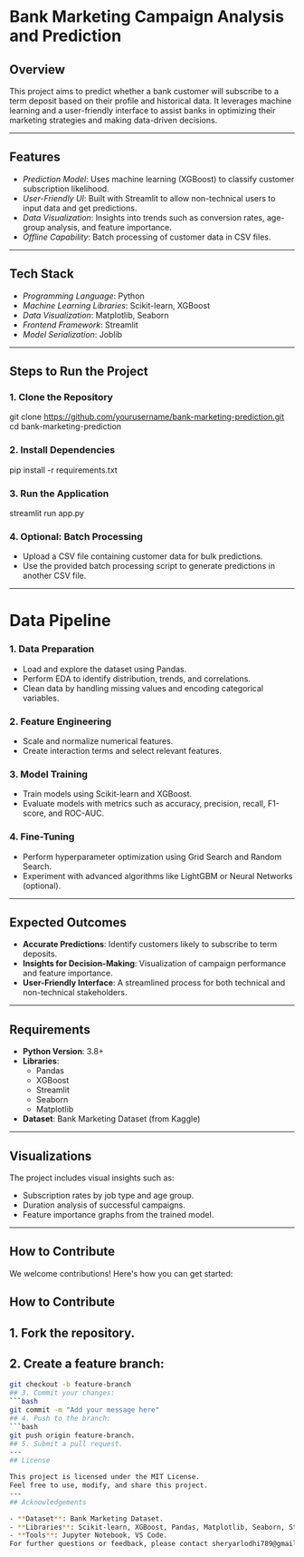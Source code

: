 # Bank Marketing Campaign Analysis and Prediction

## Overview

This project aims to predict whether a bank customer will subscribe to a term deposit based on their profile and historical data. It leverages machine learning and a user-friendly interface to assist banks in optimizing their marketing strategies and making data-driven decisions.

---

## Features

- *Prediction Model*: Uses machine learning (XGBoost) to classify customer subscription likelihood.
- *User-Friendly UI*: Built with Streamlit to allow non-technical users to input data and get predictions.
- *Data Visualization*: Insights into trends such as conversion rates, age-group analysis, and feature importance.
- *Offline Capability*: Batch processing of customer data in CSV files.

---

## Tech Stack

- *Programming Language*: Python
- *Machine Learning Libraries*: Scikit-learn, XGBoost
- *Data Visualization*: Matplotlib, Seaborn
- *Frontend Framework*: Streamlit
- *Model Serialization*: Joblib

---

## Steps to Run the Project

### 1. Clone the Repository

git clone https://github.com/yourusername/bank-marketing-prediction.git
cd bank-marketing-prediction

### 2. Install Dependencies

pip install -r requirements.txt

### 3. Run the Application

streamlit run app.py

### 4. Optional: Batch Processing
- Upload a CSV file containing customer data for bulk predictions.
- Use the provided batch processing script to generate predictions in another CSV file.

---

# Data Pipeline

### 1. Data Preparation
- Load and explore the dataset using Pandas.
- Perform EDA to identify distribution, trends, and correlations.
- Clean data by handling missing values and encoding categorical variables.

### 2. Feature Engineering
- Scale and normalize numerical features.
- Create interaction terms and select relevant features.

### 3. Model Training
- Train models using Scikit-learn and XGBoost.
- Evaluate models with metrics such as accuracy, precision, recall, F1-score, and ROC-AUC.

### 4. Fine-Tuning
- Perform hyperparameter optimization using Grid Search and Random Search.
- Experiment with advanced algorithms like LightGBM or Neural Networks (optional).

---

## Expected Outcomes
- **Accurate Predictions**: Identify customers likely to subscribe to term deposits.
- **Insights for Decision-Making**: Visualization of campaign performance and feature importance.
- **User-Friendly Interface**: A streamlined process for both technical and non-technical stakeholders.

---

## Requirements
- **Python Version**: 3.8+
- **Libraries**:
  - Pandas
  - XGBoost
  - Streamlit
  - Seaborn
  - Matplotlib
- **Dataset**: Bank Marketing Dataset (from Kaggle)

---

## Visualizations
The project includes visual insights such as:
- Subscription rates by job type and age group.
- Duration analysis of successful campaigns.
- Feature importance graphs from the trained model.

---

## How to Contribute
We welcome contributions! Here's how you can get started:
## How to Contribute

## 1. Fork the repository.
## 2. Create a feature branch:
   ```bash
   git checkout -b feature-branch
## 3. Commit your changes:
   ```bash
   git commit -m "Add your message here"
## 4. Push to the branch:
   ```bash
   git push origin feature-branch.
## 5. Submit a pull request.
---
## License

This project is licensed under the MIT License.  
Feel free to use, modify, and share this project.
---
## Acknowledgements

- **Dataset**: Bank Marketing Dataset.
- **Libraries**: Scikit-learn, XGBoost, Pandas, Matplotlib, Seaborn, Streamlit.
- **Tools**: Jupyter Notebook, VS Code.
For further questions or feedback, please contact sheryarlodhi789@gmail.com.








